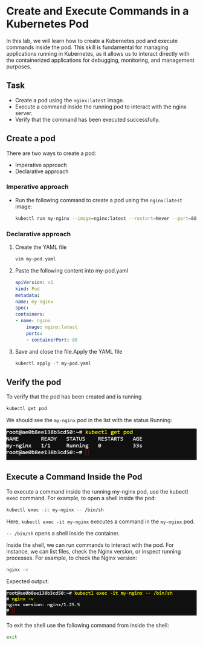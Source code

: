 # Create and Execute Commands in a Kubernetes Pod

In this lab, we will learn how to create a Kubernetes pod and execute commands inside the pod. This skill is fundamental for managing applications running in Kubernetes, as it allows us to interact directly with the containerized applications for debugging, monitoring, and management purposes.


## Task

- Create a pod using the `nginx:latest` image.
- Execute a command inside the running pod to interact with the nginx server.
- Verify that the command has been executed successfully.


## Create a pod

There are two ways to create a pod: 
- Imperative approach
- Declarative approach

###  Imperative approach

- Run the following command to create a pod using the `nginx:latest` image:

    ```bash
    kubectl run my-nginx --image=nginx:latest --restart=Never --port=80
    ```

### Declarative approach

1. Create the YAML file 

    ```bash
    vim my-pod.yaml
    ```

2. Paste the following content into my-pod.yaml

    ```yaml
    apiVersion: v1
    kind: Pod
    metadata:
    name: my-nginx
    spec:
    containers:
    - name: nginx
        image: nginx:latest
        ports:
        - containerPort: 80
    ```

3. Save and close the file.Apply the YAML file

    ```bash
    kubectl apply -f my-pod.yaml
    ```


## Verify the pod
To verify that the pod has been created and is running

``` bash
kubectl get pod
```

We should see the `my-nginx` pod in the list with the status Running:

![alt text](./images/image.png)

##  Execute a Command Inside the Pod

To execute a command inside the running my-nginx pod, use the kubectl exec command. For example, to open a shell inside the pod:

```bash
kubectl exec -it my-nginx -- /bin/sh
```

Here, `kubectl exec -it my-nginx` executes a command in the `my-nginx` pod.

`-- /bin/sh` opens a shell inside the container.

Inside the shell, we can run commands to interact with the pod. For instance, we can list files, check the Nginx version, or inspect running processes. For example, to check the Nginx version:

```bash
nginx -v
```

Expected output:

![alt text](./images/image-1.png)

To exit the shell use the following command from inside the shell:

```bash
exit 
```